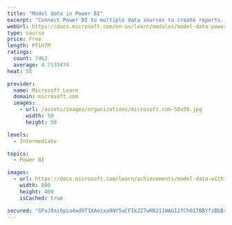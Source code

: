 ```yaml
---
title: "Model data in Power BI"
excerpt: "Connect Power BI to multiple data sources to create reports. Define the relationship between your data sources."
webUrl: https://docs.microsoft.com/en-us/learn/modules/model-data-power-bi/
type: course
price: Free
length: PT1H7M
ratings:
  count: 7462
  average: 4.7133474
heat: 55

provider:
  name: Microsoft Learn
  domain: microsoft.com
  images:
    - url: /assets/images/organizations/microsoft.com-50x50.jpg
      width: 50
      height: 50

levels:
  - Intermediate

topics:
  - Power BI

images:
  - url: https://docs.microsoft.com/learn/achievements/model-data-with-power-bi-desktop-social.png
    width: 800
    height: 400
    isCached: true

secured: "GPaJ0ai6pia4wd9T1XAeixa9NY5wCFIkZZ7wHB211WAG12fCh017BBYfzBbBr/NlEFN7Py2clUHZ+H8nDueHYSqd8zb+dkysnQ9HHGYE/ZAFHXT++hz5HHGglS+BM00oBOZicwv58lvVolgot686NNSqlwhfxFjJkOp7xmQv85pbp1l0yd1GiiIds0yFgkFYbvI5cakPkLqa6iVrZ4UCOO1oF0/62HmPAsLDwlPI5+riFEy+7aomCjYJ3+fRC10X7Q0EcRIPm+L4rmsm9nEiHk1cLAmu/Kj6VDOg7+RiAQmFKb/EV1pbMPn8jvjIepMhmTmdDQqmTImSu2Zm7yOpIxhp7CgiPOrTamIIy+hSquUqCE/r/cL574dFCyTapbr37A/4uPLiLdf7IEbXn8wI5iCvMjssyHNieaF9busDuq0=;QcY8FjgOoblAclx+a08RFQ=="
---
```


